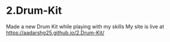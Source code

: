 # 2.Drum-Kit
Made a new Drum Kit while playing with my skills
My site is live at https://aadarshg25.github.io/2.Drum-Kit/
